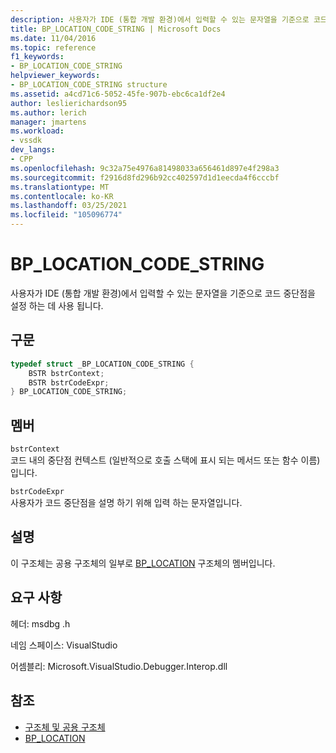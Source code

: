```yaml
---
description: 사용자가 IDE (통합 개발 환경)에서 입력할 수 있는 문자열을 기준으로 코드 중단점을 설정 하는 데 사용 됩니다.
title: BP_LOCATION_CODE_STRING | Microsoft Docs
ms.date: 11/04/2016
ms.topic: reference
f1_keywords:
- BP_LOCATION_CODE_STRING
helpviewer_keywords:
- BP_LOCATION_CODE_STRING structure
ms.assetid: a4cd71c6-5052-45fe-907b-ebc6ca1df2e4
author: leslierichardson95
ms.author: lerich
manager: jmartens
ms.workload:
- vssdk
dev_langs:
- CPP
ms.openlocfilehash: 9c32a75e4976a81498033a656461d897e4f298a3
ms.sourcegitcommit: f2916d8fd296b92cc402597d1d1eecda4f6cccbf
ms.translationtype: MT
ms.contentlocale: ko-KR
ms.lasthandoff: 03/25/2021
ms.locfileid: "105096774"
---
```

# <a name="bp_location_code_string"></a>BP_LOCATION_CODE_STRING
사용자가 IDE (통합 개발 환경)에서 입력할 수 있는 문자열을 기준으로 코드 중단점을 설정 하는 데 사용 됩니다.

## <a name="syntax"></a>구문

```cpp
typedef struct _BP_LOCATION_CODE_STRING {
    BSTR bstrContext;
    BSTR bstrCodeExpr;
} BP_LOCATION_CODE_STRING;
```

## <a name="members"></a>멤버
`bstrContext`\
코드 내의 중단점 컨텍스트 (일반적으로 호출 스택에 표시 되는 메서드 또는 함수 이름)입니다.

`bstrCodeExpr`\
사용자가 코드 중단점을 설명 하기 위해 입력 하는 문자열입니다.

## <a name="remarks"></a>설명
이 구조체는 공용 구조체의 일부로 [BP_LOCATION](../../../extensibility/debugger/reference/bp-location.md) 구조체의 멤버입니다.

## <a name="requirements"></a>요구 사항
헤더: msdbg .h

네임 스페이스: VisualStudio

어셈블리: Microsoft.VisualStudio.Debugger.Interop.dll

## <a name="see-also"></a>참조
- [구조체 및 공용 구조체](../../../extensibility/debugger/reference/structures-and-unions.md)
- [BP_LOCATION](../../../extensibility/debugger/reference/bp-location.md)
